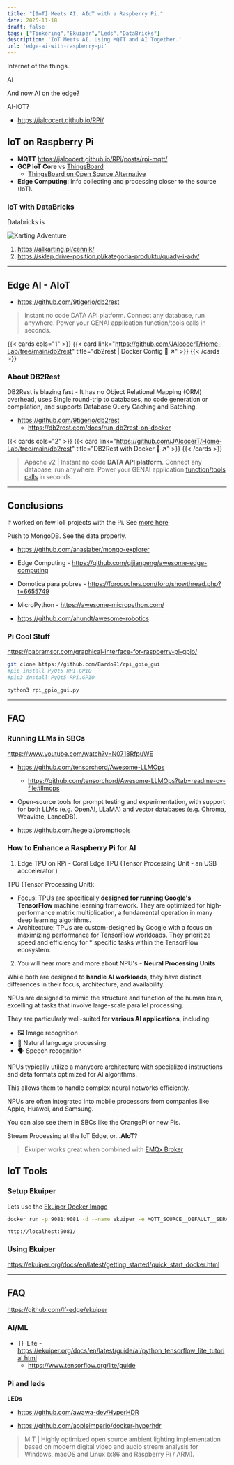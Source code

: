 ```yaml
---
title: "[IoT] Meets AI. AIoT with a Raspberry Pi."
date: 2025-11-18
draft: false
tags: ["Tinkering","Ekuiper","Leds","DataBricks"]
description: 'IoT Meets AI. Using MQTT and AI Together.'
url: 'edge-ai-with-raspberry-pi'
---
```


Internet of the things.

AI

And now AI on the edge?

AI-IOT?

* https://jalcocert.github.io/RPi/

## IoT on Raspberry Pi

- **MQTT** https://jalcocert.github.io/RPi/posts/rpi-mqtt/
- **GCP IoT Core** vs [ThingsBoard](https://thingsboard.io/)
  - [ThingsBoard on Open Source Alternative](https://www.opensourcealternative.to/project/ThingsBoard)
- **Edge Computing**: Info collecting and processing closer to the source (IoT).

<!-- 
Expertise:
    MQTT
    CAN Bus
    Sensors: ESP32…
    https://esp32io.com/tutorials/esp32-gps
-->


### IoT with DataBricks

Databricks is 


![Karting Adventure](/blog_img/dev/databricks-mongo.JPG)

1. https://a1karting.pl/cennik/
2. https://sklep.drive-position.pl/kategoria-produktu/quady-i-adv/




---

## Edge AI - AIoT

* https://github.com/9tigerio/db2rest

> Instant no code DATA API platform. Connect any database, run anywhere. Power your GENAI application function/tools calls in seconds.

{{< cards cols="1" >}}
  {{< card link="https://github.com/JAlcocerT/Home-Lab/tree/main/db2rest" title="db2rest | Docker Config 🐋 ↗" >}}
{{< /cards >}}

### About DB2Rest

DB2Rest is blazing fast - It has no Object Relational Mapping (ORM) overhead, uses Single round-trip to databases, no code generation or compilation, and supports Database Query Caching and Batching.

* https://github.com/9tigerio/db2rest
  * https://db2rest.com/docs/run-db2rest-on-docker

{{< cards cols="2" >}}
  {{< card link="https://github.com/JAlcocerT/Home-Lab/tree/main/db2rest" title="DB2Rest with Docker 🐋 ↗" >}}
{{< /cards >}}

> Apache v2 | Instant no code **DATA API platform**. Connect any database, run anywhere. Power your GENAI application [function/tools calls](https://jalcocert.github.io/JAlcocerT/how-to-use-openai-function-calling/) in seconds.


---

## Conclusions


If worked on few IoT projects with the Pi. See [more here](https://jalcocert.github.io/RPi/categories/iot-data-analytics/)

Push to MongoDB. See the data properly.

* https://github.com/anasjaber/mongo-explorer

* Edge Computing - https://github.com/qijianpeng/awesome-edge-computing
* Domotica para pobres - https://forocoches.com/foro/showthread.php?t=6655749

* MicroPython - https://awesome-micropython.com/

* https://github.com/ahundt/awesome-robotics


### Pi Cool Stuff

https://pabramsor.com/graphical-interface-for-raspberry-pi-gpio/

```sh
git clone https://github.com/Bardo91/rpi_gpio_gui
#pip install PyQt5 RPi.GPIO
#pip3 install PyQt5 RPi.GPIO

python3 rpi_gpio_gui.py
```



---

## FAQ

### Running LLMs in SBCs


https://www.youtube.com/watch?v=N0718RfpuWE

* https://github.com/tensorchord/Awesome-LLMOps
    * https://github.com/tensorchord/Awesome-LLMOps?tab=readme-ov-file#llmops


* Open-source tools for prompt testing and experimentation, with support for both LLMs (e.g. OpenAI, LLaMA) and vector databases (e.g. Chroma, Weaviate, LanceDB).

* https://github.com/hegelai/prompttools

### How to Enhance a Raspberry Pi for AI

1.  Edge TPU on RPi - Coral Edge TPU (Tensor Processing Unit - an USB acccelerator )

TPU (Tensor Processing Unit):

* Focus: TPUs are specifically **designed for running Google's TensorFlow** machine learning framework. They are optimized for high-performance matrix multiplication, a fundamental operation in many deep learning algorithms.
* Architecture: TPUs are custom-designed by Google with a focus on maximizing performance for TensorFlow workloads. They prioritize speed and efficiency for * specific tasks within the TensorFlow ecosystem.

2. You will hear more and more about NPU's - **Neural Processing Units**

While both are designed to **handle AI workloads**, they have distinct differences in their focus, architecture, and availability.

NPUs are designed to mimic the structure and function of the human brain, excelling at tasks that involve large-scale parallel processing.

They are particularly well-suited for **various AI applications**, including:

- 🖼️ Image recognition
- 💬 Natural language processing
- 🗣️ Speech recognition


NPUs typically utilize a manycore architecture with specialized instructions and data formats optimized for AI algorithms. 

This allows them to handle complex neural networks efficiently.

NPUs are often integrated into mobile processors from companies like Apple, Huawei, and Samsung. 

You can also see them in SBCs like the OrangePi or new Pis.


Stream Processing at the IoT Edge, or...**AIoT**?

> Ekuiper works great when combined with [EMQx Broker](https://jalcocert.github.io/RPi/posts/rpi-mqtt/#install-mqtt-broker)

## IoT Tools

### Setup Ekuiper

Lets use the [Ekuiper Docker Image](https://hub.docker.com/r/lfedge/ekuiper)

```sh
docker run -p 9081:9081 -d --name ekuiper -e MQTT_SOURCE__DEFAULT__SERVER=tcp://broker.emqx.io:1883 lfedge/ekuiper:latest
```

`http://localhost:9081/`

### Using Ekuiper

https://ekuiper.org/docs/en/latest/getting_started/quick_start_docker.html


---

## FAQ

https://github.com/lf-edge/ekuiper

### AI/ML

* TF Lite - https://ekuiper.org/docs/en/latest/guide/ai/python_tensorflow_lite_tutorial.html
    * https://www.tensorflow.org/lite/guide





<!-- shodan related to internet of the things

Shodan is a specialized search engine that allows users to find Internet-connected devices. Unlike traditional search engines that index websites and pages, Shodan collects information about network-connected devices such as servers, security cameras, routers, printers, and IoT (Internet of Things) devices1. Here are some key points about Shodan:

Search Engine for Internet-Connected Devices: Shodan is often referred to as the “world’s first search engine for Internet of Things (IoT) devices.” It provides a way to discover various types of servers, webcams, routers, and other devices connected to the Internet. -->





<!-- SHODAN

Search engine similar to Google
What Is Shodan? Shodan is a search engine similar to Google. But while Google searches for websites, Shodan searches for devices that are connected to the internet. Users can perform a search using the Shodan search engine based on an IP address, device name, city, and/or a variety of other technical categories. 
-->

### Pi and leds

**LEDs**

* https://github.com/awawa-dev/HyperHDR

* https://github.com/appleimperio/docker-hyperhdr

> MIT |  Highly optimized open source ambient lighting implementation based on modern digital video and audio stream analysis for Windows, macOS and Linux (x86 and Raspberry Pi / ARM). 